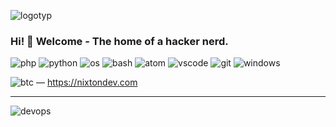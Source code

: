 ![logotyp](https://user-images.githubusercontent.com/83667327/132955264-e7e3da10-e1ed-4acf-a543-3013a68586fa.png)

### Hi! 👋 Welcome - The home of a hacker nerd.

![php](https://user-images.githubusercontent.com/83667327/152659833-f999c45b-0bc6-4c0e-ae1b-79697efd563e.svg)
![python](https://user-images.githubusercontent.com/83667327/152659843-ecee24e9-4f07-4d86-acf5-959844e8d9c5.svg)
![os](https://user-images.githubusercontent.com/83667327/152659846-9534104b-1a02-4155-a021-3e2438da2d7e.svg)
![bash](https://user-images.githubusercontent.com/83667327/152659847-5a6c99ad-a6a1-40db-a839-1227650aa264.svg)
![atom](https://user-images.githubusercontent.com/83667327/152659852-99410dda-a721-41c8-9e42-75534df880b7.svg)
![vscode](https://user-images.githubusercontent.com/83667327/168444739-190dede5-4bd9-4bdf-8346-d19e609b43e0.svg)
![git](https://user-images.githubusercontent.com/83667327/168444893-9daa6a2f-a4a2-42a4-a0ef-c1637ed17b4c.svg)
![windows](https://user-images.githubusercontent.com/83667327/168445055-42856f8c-d0ba-4d48-a8ac-102ab1da5891.svg)


![btc](https://user-images.githubusercontent.com/83667327/152659372-dd16b83b-8c86-4ef7-98e1-992e6455f97f.svg) &mdash; https://nixtondev.com
<hr>

![devops](https://user-images.githubusercontent.com/83667327/159172679-1e3713e1-658c-4b42-b72d-0d0aa798ad4f.png)
